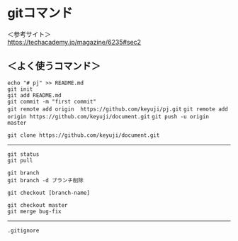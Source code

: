 # gitコマンド  
＜参考サイト＞  
https://techacademy.jp/magazine/6235#sec2

## ＜よく使うコマンド＞  
```echo "# pj" >> README.md```  
```git init```  
```git add README.md```  
```git commit -m "first commit"```  
```git remote add origin  https://github.com/keyuji/pj.git```
```git remote add origin https://github.com/keyuji/document.git```
```git push -u origin master```  

```git clone https://github.com/keyuji/document.git```  

---
```git status```  
```git pull```  


```git branch```  
```git branch -d ブランチ削除```  

```git checkout [branch-name]```  

```git checkout master```  
```git merge bug-fix```  

---

```.gitignore```  
